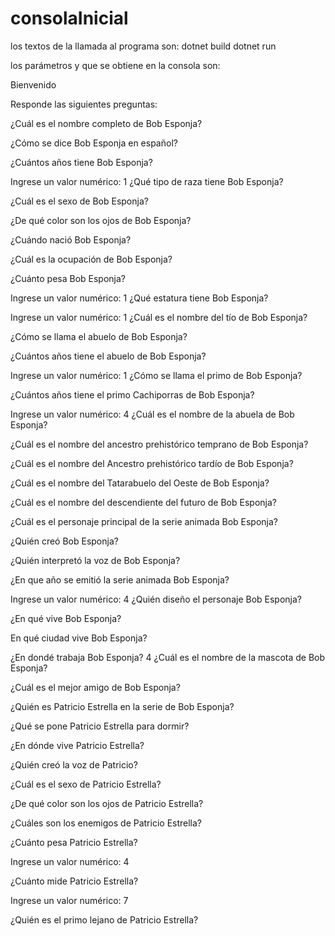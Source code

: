 # consolaInicial
los textos de la llamada al programa son:
dotnet build
dotnet run

los parámetros y que se obtiene en la consola son:

Bienvenido

Responde las siguientes preguntas: 

¿Cuál es el nombre completo de Bob Esponja?

¿Cómo se dice Bob Esponja en español? 

¿Cuántos años tiene Bob Esponja? 

Ingrese un valor numérico: 1
¿Qué tipo de raza tiene Bob Esponja? 

¿Cuál es el sexo de Bob Esponja? 

¿De qué color son los ojos de Bob Esponja? 

¿Cuándo nació Bob Esponja? 

¿Cuál es la ocupación de Bob Esponja? 

¿Cuánto pesa Bob Esponja?  

Ingrese un valor numérico: 1
¿Qué estatura tiene Bob Esponja?  

Ingrese un valor numérico: 1
¿Cuál es el nombre del tío de Bob Esponja?

¿Cómo se llama el abuelo de Bob Esponja?

¿Cuántos años tiene el abuelo de Bob Esponja?

Ingrese un valor numérico: 1
¿Cómo se llama el primo  de Bob Esponja?

¿Cuántos años tiene el primo Cachiporras de Bob Esponja?
 
Ingrese un valor numérico: 4
¿Cuál es el nombre de la abuela de Bob Esponja?

¿Cuál es el nombre del ancestro prehistórico temprano de Bob Esponja?

¿Cuál es el nombre del Ancestro prehistórico tardío de Bob Esponja?

¿Cuál es el nombre del Tatarabuelo del Oeste de Bob Esponja?

¿Cuál es el nombre del descendiente del futuro de Bob Esponja?

¿Cuál es el personaje principal de la serie animada Bob Esponja?

¿Quién creó Bob Esponja?

¿Quién interpretó la voz de Bob Esponja?

¿En que año se emitió la serie animada Bob Esponja?

Ingrese un valor numérico: 4
¿Quién diseño el personaje Bob Esponja?

¿En qué vive Bob Esponja?

En qué ciudad vive Bob Esponja?

¿En dondé trabaja Bob Esponja?
4
¿Cuál es el nombre de la mascota de Bob Esponja?

¿Cuál es el mejor amigo de Bob Esponja?

¿Quién es Patricio Estrella en la serie de Bob Esponja? 

¿Qué se pone Patricio Estrella para dormir? 

¿En dónde vive Patricio Estrella? 

¿Quién creó la voz de Patricio? 

¿Cuál es el sexo de Patricio Estrella? 

¿De qué color son los ojos de Patricio Estrella? 

¿Cuáles son los enemigos de Patricio Estrella? 

¿Cuánto pesa Patricio Estrella? 

Ingrese un valor numérico: 4

¿Cuánto mide Patricio Estrella?

Ingrese un valor numérico: 7

¿Quién es el primo lejano de Patricio Estrella?